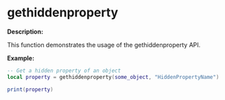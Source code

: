 # gethiddenproperty

**Description:**

This function demonstrates the usage of the gethiddenproperty API.

**Example:**

```lua
-- Get a hidden property of an object
local property = gethiddenproperty(some_object, "HiddenPropertyName")

print(property)
```
